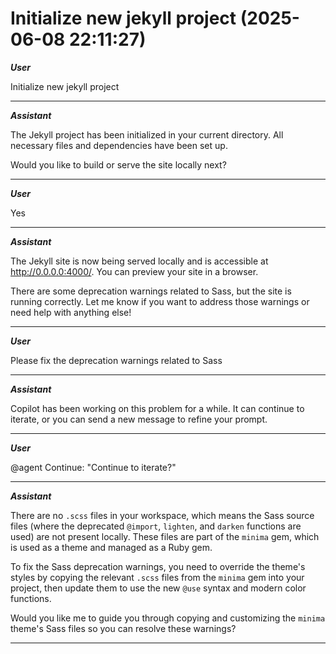 <!-- Generated by SpecStory -->

# Initialize new jekyll project  (2025-06-08 22:11:27)

_**User**_

Initialize new jekyll project 

---

_**Assistant**_

The Jekyll project has been initialized in your current directory. All necessary files and dependencies have been set up.

Would you like to build or serve the site locally next?

---

_**User**_

Yes

---

_**Assistant**_

The Jekyll site is now being served locally and is accessible at http://0.0.0.0:4000/. You can preview your site in a browser.

There are some deprecation warnings related to Sass, but the site is running correctly. Let me know if you want to address those warnings or need help with anything else!

---

_**User**_

Please fix the deprecation warnings related to Sass

---

_**Assistant**_

Copilot has been working on this problem for a while. It can continue to iterate, or you can send a new message to refine your prompt.

---

_**User**_

@agent Continue: "Continue to iterate?"

---

_**Assistant**_

There are no `.scss` files in your workspace, which means the Sass source files (where the deprecated `@import`, `lighten`, and `darken` functions are used) are not present locally. These files are part of the `minima` gem, which is used as a theme and managed as a Ruby gem.

To fix the Sass deprecation warnings, you need to override the theme's styles by copying the relevant `.scss` files from the `minima` gem into your project, then update them to use the new `@use` syntax and modern color functions.

Would you like me to guide you through copying and customizing the `minima` theme's Sass files so you can resolve these warnings?

---

